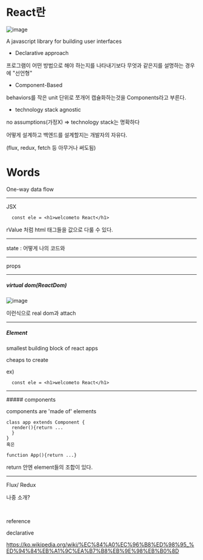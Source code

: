 # React란

![image](https://user-images.githubusercontent.com/40421183/129701841-6fbea7d5-9a76-48b7-a576-47471935dd74.png)

A javascript library for building user interfaces

* Declarative approach

프로그램이 어떤 방법으로 해야 하는지를 나타내기보다 무엇과 같은지를 설명하는 경우에 "선언형"

* Component-Based

behaviors를 작은 unit 단위로 쪼개어 캡슐화하는것을 Components라고 부른다. 

* technology stack agnostic 

no assumptions(가정X) => technology stack는 명확하다

어떻게 설계하고 백엔드를 설계할지는 개발자의 자유다.

(flux, redux, fetch 등 아무거나 써도됨)


# Words

One-way data flow

<hr size="1">

JSX

```
  const ele = <h1>welcometo React</h1>
```
rValue 처럼 html 태그들을 값으로 다룰 수 있다. 

<hr size="1">

state : 어떻게 나의 코드와 

<hr size="1">

props

<hr size="1">

##### virtual dom(ReactDom)

![image](https://user-images.githubusercontent.com/40421183/129732145-dee8a6ca-298e-4ceb-a4f0-c06310f077e2.png)

이런식으로 real dom과 attach

<hr size="1">

##### Element

smallest building block of react apps

cheaps to create

ex) 
```
  const ele = <h1>welcometo React</h1>
```
<hr size="1">
##### components

components are 'made of' elements

```
class app extends Component {
  render(){return ...
  }
}
혹은

function App(){return ...}
```

return 안엔 element들의 조합이 있다. 

<hr size="1">

Flux/ Redux

나중 소개?









<br>

reference

declarative

https://ko.wikipedia.org/wiki/%EC%84%A0%EC%96%B8%ED%98%95_%ED%94%84%EB%A1%9C%EA%B7%B8%EB%9E%98%EB%B0%8D
